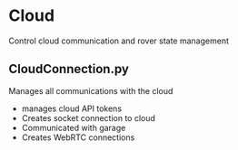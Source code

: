 # Cloud

Control cloud communication and rover state management

## CloudConnection.py

Manages all communications with the cloud

- manages cloud API tokens
- Creates socket connection to cloud
- Communicated with garage
- Creates WebRTC connections
